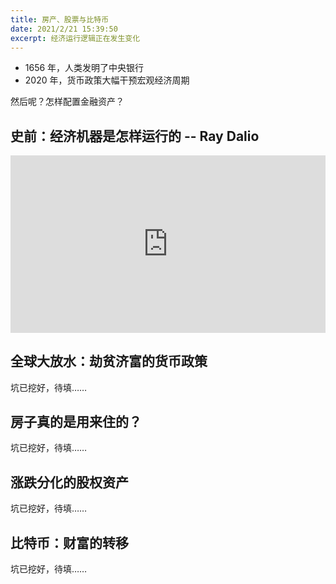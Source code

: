 ```yaml
---
title: 房产、股票与比特币
date: 2021/2/21 15:39:50
excerpt: 经济运行逻辑正在发生变化
---
```


- 1656 年，人类发明了中央银行
- 2020 年，货币政策大幅干预宏观经济周期

然后呢？怎样配置金融资产？


## 史前：经济机器是怎样运行的 -- Ray Dalio

<div style="position: relative; height:0; padding-bottom: 56.25%">
<iframe style="position: absolute; left:0; top:0; width:100%; height:100%"
 src="https://www.youtube.com/embed/rFV7wdEX-Mo"
 width="854" height="480" frameborder="0" allow="accelerometer; autoplay; encrypted-media; gyroscope; picture-in-picture" allowfullscreen></iframe>
</div>


## 全球大放水：劫贫济富的货币政策

坑已挖好，待填……


## 房子真的是用来住的？

坑已挖好，待填……


## 涨跌分化的股权资产

坑已挖好，待填……


## 比特币：财富的转移

坑已挖好，待填……

